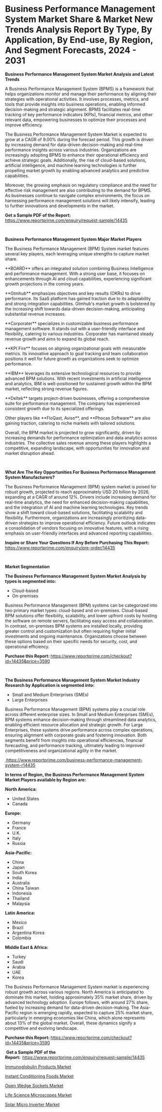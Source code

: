 <p><h1>Business Performance Management System Market Share & Market New Trends Analysis Report By Type, By Application, By End-use, By Region, And Segment Forecasts, 2024 - 2031</h1></p><p><strong>Business Performance Management System Market Analysis and Latest Trends</strong></p>
<p><p>A Business Performance Management System (BPMS) is a framework that helps organizations monitor and manage their performance by aligning their strategies with operational activities. It involves processes, metrics, and tools that provide insights into business operations, enabling informed decision-making and strategic alignment. BPMS facilitates real-time tracking of key performance indicators (KPIs), financial metrics, and other relevant data, empowering businesses to optimize their processes and improve efficiency.</p><p>The Business Performance Management System Market is expected to grow at a CAGR of 9.00% during the forecast period. This growth is driven by increasing demand for data-driven decision-making and real-time performance insights across various industries. Organizations are increasingly adopting BPMS to enhance their operational efficiency and achieve strategic goals. Additionally, the rise of cloud-based solutions, artificial intelligence, and machine learning technologies is further propelling market growth by enabling advanced analytics and predictive capabilities. </p><p>Moreover, the growing emphasis on regulatory compliance and the need for effective risk management are also contributing to the demand for BPMS. As businesses continue to navigate complex environments, the focus on harnessing performance management solutions will likely intensify, leading to further innovations and developments in the market.</p></p>
<p><strong>Get a Sample PDF of the Report:&nbsp;</strong> <a href="https://www.reportprime.com/enquiry/request-sample/14435">https://www.reportprime.com/enquiry/request-sample/14435</a></p>
<p>&nbsp;</p>
<p><strong>Business Performance Management System Major Market Players</strong></p>
<p><p>The Business Performance Management (BPM) System market features several key players, each leveraging unique strengths to capture market share. </p><p>**BOARD** offers an integrated solution combining Business Intelligence and performance management. With a strong user base, it focuses on enhancements through AI and cloud capabilities, experiencing significant growth projections in the coming years.</p><p>**Gtmhub** emphasizes objectives and key results (OKRs) to drive performance. Its SaaS platform has gained traction due to its adaptability and strong integration capabilities. Gtmhub's market growth is bolstered by the increasing shift towards data-driven decision-making, anticipating substantial revenue increases.</p><p>**Corporater** specializes in customizable business performance management software. It stands out with a user-friendly interface and flexibility, catering to various industries. Corporater has maintained steady revenue growth and aims to expand its global reach.</p><p>**KPI Fire** focuses on aligning organizational goals with measurable metrics. Its innovative approach to goal tracking and team collaboration positions it well for future growth as organizations seek to optimize performance.</p><p>**IBM** leverages its extensive technological resources to provide advanced BPM solutions. With recent investments in artificial intelligence and analytics, IBM is well-positioned for sustained growth within the BPM market, reflecting strong revenue figures.</p><p>**Deltek** targets project-driven businesses, offering a comprehensive suite for performance management. The company has experienced consistent growth due to its specialized offerings.</p><p>Other players like **FloQast, Aviso**, and **Phocas Software** are also gaining traction, catering to niche markets with tailored solutions.</p><p>Overall, the BPM market is projected to grow significantly, driven by increasing demands for performance optimization and data analytics across industries. The collective sales revenue among these players highlights a competitive, expanding landscape, with opportunities for innovation and market disruption ahead.</p></p>
<p>&nbsp;</p>
<p><strong>What Are The Key Opportunities For Business Performance Management System Manufacturers?</strong></p>
<p><p>The Business Performance Management (BPM) system market is poised for robust growth, projected to reach approximately USD 20 billion by 2026, expanding at a CAGR of around 12%. Drivers include increasing demand for real-time analytics, the need for enhanced decision-making capabilities, and the integration of AI and machine learning technologies. Key trends show a shift toward cloud-based solutions, facilitating scalability and flexibility. Furthermore, organizations are increasingly prioritizing data-driven strategies to improve operational efficiency. Future outlook indicates a consolidation of vendors focusing on innovative features, with a rising emphasis on user-friendly interfaces and advanced reporting capabilities.</p></p>
<p><strong>Inquire or Share Your Questions If Any Before Purchasing This Report:</strong> <a href="https://www.reportprime.com/enquiry/pre-order/14435">https://www.reportprime.com/enquiry/pre-order/14435</a></p>
<p>&nbsp;</p>
<p><strong>Market Segmentation</strong></p>
<p><strong>The Business Performance Management System Market Analysis by types is segmented into:</strong></p>
<p><ul><li>Cloud-based</li><li>On-premises</li></ul></p>
<p><p>Business Performance Management (BPM) systems can be categorized into two primary market types: cloud-based and on-premises. Cloud-based BPM solutions offer flexibility, scalability, and lower upfront costs by hosting the software on remote servers, facilitating easy access and collaboration. In contrast, on-premises BPM systems are installed locally, providing greater control and customization but often requiring higher initial investments and ongoing maintenance. Organizations choose between these options based on their specific needs for security, cost, and operational efficiency.</p></p>
<p><strong>Purchase this Report:&nbsp;</strong><a href="https://www.reportprime.com/checkout?id=14435&price=3590">https://www.reportprime.com/checkout?id=14435&price=3590</a></p>
<p>&nbsp;</p>
<p><strong>The Business Performance Management System Market Industry Research by Application is segmented into:</strong></p>
<p><ul><li>Small and Medium Enterprises (SMEs)</li><li>Large Enterprises</li></ul></p>
<p><p>Business Performance Management (BPM) systems play a crucial role across different enterprise sizes. In Small and Medium Enterprises (SMEs), BPM systems enhance decision-making through streamlined data analytics, enabling efficient resource allocation and strategic growth. For Large Enterprises, these systems drive performance across complex operations, ensuring alignment with corporate goals and fostering innovation. Both segments benefit from insights into operational efficiencies, financial forecasting, and performance tracking, ultimately leading to improved competitiveness and organizational agility in the market.</p></p>
<p><a href="https://www.reportprime.com/business-performance-management-system-r14435">&nbsp;https://www.reportprime.com/business-performance-management-system-r14435</a></p>
<p><strong>In terms of Region, the Business Performance Management System Market Players available by Region are:</strong></p>
<p>
    <p> <strong> North America: </strong>
        <ul>
            <li>United States</li>
            <li>Canada</li>
        </ul>
        </p> 
    <p> <strong> Europe: </strong>
        <ul>
            <li>Germany</li>
            <li>France</li>
            <li>U.K.</li>
            <li>Italy</li>
            <li>Russia</li>
        </ul>
        </p> 
    <p> <strong> Asia-Pacific: </strong>
        <ul>
            <li>China</li>
            <li>Japan</li>
            <li>South Korea</li>
            <li>India</li>
            <li>Australia</li>
            <li>China Taiwan</li>
            <li>Indonesia</li>
            <li>Thailand</li>
            <li>Malaysia</li>
        </ul>
        </p> 
    <p> <strong> Latin America: </strong>
        <ul>
            <li>Mexico</li>
            <li>Brazil</li>
            <li>Argentina Korea</li>
            <li>Colombia</li>
        </ul>
        </p> 
    <p> <strong> Middle East & Africa: </strong>
        <ul>
            <li>Turkey</li>
            <li>Saudi</li>
            <li>Arabia</li>
            <li>UAE</li>
            <li>Korea</li>
        </ul>
    </p>
    </p>
<p><p>The Business Performance Management System market is experiencing robust growth across various regions. North America is anticipated to dominate this market, holding approximately 35% market share, driven by advanced technology adoption. Europe follows, with around 27% share, fueled by increasing demand for data-driven decision-making. The Asia-Pacific region is emerging rapidly, expected to capture 25% market share, particularly in emerging economies like China, which alone represents about 13% of the global market. Overall, these dynamics signify a competitive and evolving landscape.</p></p>
<p><strong>Purchase this Report: </strong><a href="https://www.reportprime.com/checkout?id=14435&price=3590">https://www.reportprime.com/checkout?id=14435&price=3590</a></p>
<p>&nbsp;<strong>Get a Sample PDF of the Report:&nbsp;&nbsp;</strong><a href="https://www.reportprime.com/enquiry/request-sample/14435">https://www.reportprime.com/enquiry/request-sample/14435</a></p>
<p><strong></strong></p>
<p><p><a href="https://issuu.com/reportprime-2/docs/immunoglobulin-products-market-size_5a64563122850e">Immunoglobulin Products Market</a></p><p><a href="https://medium.com/@thadnader_5170/the-instant-conditioning-foods-market-is-experiencing-higher-than-anticipated-demand-compared-to-717649b045af">Instant Conditioning Foods Market</a></p><p><a href="https://medium.com/@pinkierau13/the-open-wedge-sockets-industry-analysis-report-offers-a-comprehensive-and-current-examination-of-77e566639604">Open Wedge Sockets Market</a></p><p><a href="https://www.linkedin.com/pulse/global-perspectives-life-science-microscopes-market-zgqye?trackingId=l9Mxygk5QkSDJkKgWmyvDQ%3D%3D">Life Science Microscopes Market</a></p><p><a href="https://www.linkedin.com/pulse/in-depth-analysis-global-solar-micro-inverter-market-scope-its-rjeke?trackingId=%2FUJTh7tATqus%2BihsRs%2Bvqw%3D%3D">Solar Micro Inverter Market</a></p></p>